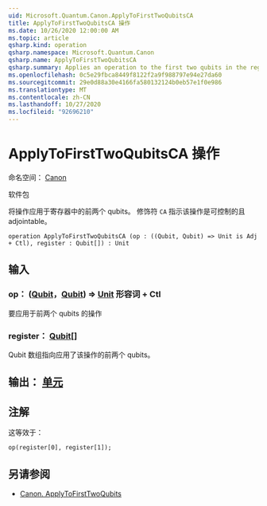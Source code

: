 ```yaml
---
uid: Microsoft.Quantum.Canon.ApplyToFirstTwoQubitsCA
title: ApplyToFirstTwoQubitsCA 操作
ms.date: 10/26/2020 12:00:00 AM
ms.topic: article
qsharp.kind: operation
qsharp.namespace: Microsoft.Quantum.Canon
qsharp.name: ApplyToFirstTwoQubitsCA
qsharp.summary: Applies an operation to the first two qubits in the register. The modifier `CA` indicates that the operation is controllable and adjointable.
ms.openlocfilehash: 0c5e29fbca8449f8122f2a9f988797e94e27da60
ms.sourcegitcommit: 29e0d88a30e4166fa580132124b0eb57e1f0e986
ms.translationtype: MT
ms.contentlocale: zh-CN
ms.lasthandoff: 10/27/2020
ms.locfileid: "92696210"
---
```

# <a name="applytofirsttwoqubitsca-operation"></a>ApplyToFirstTwoQubitsCA 操作

命名空间： [Canon](xref:Microsoft.Quantum.Canon)

软件包 [](https://nuget.org/packages/)


将操作应用于寄存器中的前两个 qubits。
修饰符 `CA` 指示该操作是可控制的且 adjointable。

```qsharp
operation ApplyToFirstTwoQubitsCA (op : ((Qubit, Qubit) => Unit is Adj + Ctl), register : Qubit[]) : Unit
```


## <a name="input"></a>输入

### <a name="op--qubitqubit--unit-adj--ctl"></a>op： ([Qubit](xref:microsoft.quantum.lang-ref.qubit)，[Qubit](xref:microsoft.quantum.lang-ref.qubit)) => [Unit](xref:microsoft.quantum.lang-ref.unit) 形容词 + Ctl

要应用于前两个 qubits 的操作


### <a name="register--qubit"></a>register： [Qubit](xref:microsoft.quantum.lang-ref.qubit)[]

Qubit 数组指向应用了该操作的前两个 qubits。



## <a name="output--unit"></a>输出： [单元](xref:microsoft.quantum.lang-ref.unit)



## <a name="remarks"></a>注解

这等效于：

```qsharp
op(register[0], register[1]);
```

## <a name="see-also"></a>另请参阅

- [Canon. ApplyToFirstTwoQubits](xref:Microsoft.Quantum.Canon.ApplyToFirstTwoQubits)